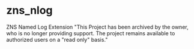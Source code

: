 # zns_nlog
ZNS Named Log Extension
"This Project has been archived by the owner, who is no longer providing support.  The project remains available to authorized users on a "read only" basis."
